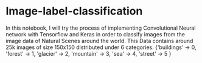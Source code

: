 # Image-label-classification
In this notebook, I will try the process of implementing Convolutional Neural network with Tensorflow and Keras in order to classify images from the image data of Natural Scenes around the world. This Data contains around 25k images of size 150x150 distributed under 6 categories. {'buildings' -> 0, 'forest' -> 1, 'glacier' -> 2, 'mountain' -> 3, 'sea' -> 4, 'street' -> 5 }
